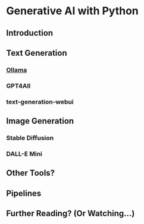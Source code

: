 # Generative AI with Python

## Introduction

## Text Generation

### [Ollama](ollama.md)
### GPT4All
### text-generation-webui

## Image Generation

### Stable Diffusion
### DALL-E Mini

## Other Tools?

## Pipelines

## Further Reading? (Or Watching...)
